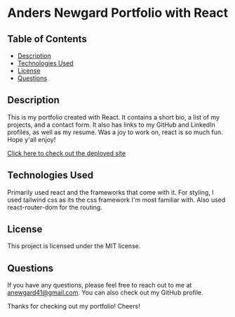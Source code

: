 # Anders Newgard Portfolio with React

## Table of Contents

* [Description](#description)
* [Technologies Used](#technologies-used)
* [License](#license)
* [Questions](#questions)

## Description

This is my portfolio created with React. It contains a short bio, a list of my projects, and a contact form. It also has links to my GitHub and LinkedIn profiles, as well as my resume. Was a joy to work on, react is so much fun. Hope y'all enjoy! 

[Click here to check out the deployed site](https://shiny-moonbeam-66a10c.netlify.app/)

## Technologies Used

Primarily used react and the frameworks that come with it. For styling, I used tailwind css as its the css framework I'm most familiar with. Also used react-router-dom for the routing. 

## License

This project is licensed under the MIT license.

## Questions

If you have any questions, please feel free to reach out to me at anewgard41@gmail.com. You can also check out my GitHub profile.

Thanks for checking out my portfolio! Cheers! 